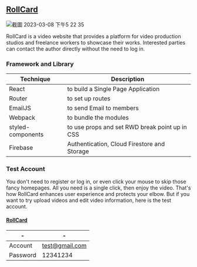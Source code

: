 ## [RollCard](https://rollcard.web.app/)


![截圖 2023-03-08 下午5 22 35](https://user-images.githubusercontent.com/105920543/223678950-63dbae4e-b4f4-4fb4-b147-070a9d8dab0f.png)



RollCard is a video website that provides a platform for video production studios and freelance workers to showcase their works. Interested parties can contact the author directly without the need to log in.


### Framework and Library

| Technique | Description |
| --------- | ----------  |
| React | to build a Single Page Application |
| Router | to set up routes |
| EmailJS | to send Email to members |
| Webpack |to bundle the modules |
| styled-components | to use props and set RWD break point up in CSS |
| Firebase | Authentication, Cloud Firestore and Storage |


### Test Account

You don't need to register or log in, or even click your mouse to skip those fancy homepages. All you need is a single click, then enjoy the video. That's how RollCard enhances user experience and protects your elbow. But if you want to try upload videos and edit video information, here is the test account.


#### [RollCard](https://rollcard.web.app/)

| - | - |
| ------- | ------- |
| Account | test@gmail.com |
| Password | 12341234 |

